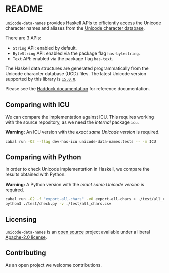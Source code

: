 # README

`unicode-data-names` provides Haskell APIs to efficiently access the Unicode
character names and aliases from the
[Unicode character database](https://www.unicode.org/ucd/).

There are 3 APIs:
- `String` API: enabled by default.
- `ByteString` API: enabled via the package flag `has-bytestring`.
- `Text` API: enabled via the package flag `has-text`.

The Haskell data structures are generated programmatically from the
Unicode character database (UCD) files. The latest Unicode version
supported by this library is
[`15.0.0`](https://www.unicode.org/versions/Unicode15.0.0/).

Please see the
[Haddock documentation](https://hackage.haskell.org/package/unicode-data-names)
for reference documentation.

## Comparing with ICU

We can compare the implementation against ICU. This requires working with the
source repository, as we need the _internal_ package `icu`.

__Warning:__ An ICU version with the _exact same Unicode version_ is required.

```bash
cabal run -O2 --flag dev-has-icu unicode-data-names:tests -- -m ICU
```

## Comparing with Python

In order to check Unicode implementation in Haskell, we compare the results obtained
with Python.

__Warning:__ A Python version with the _exact same Unicode version_ is required.

```bash
cabal run -O2 -f "export-all-chars" -v0 export-all-chars > ./test/all_chars.csv
python3 ./test/check.py -v ./test/all_chars.csv
```

## Licensing

`unicode-data-names` is an [open source](https://github.com/composewell/unicode-data)
project available under a liberal [Apache-2.0 license](LICENSE).

## Contributing

As an open project we welcome contributions.
